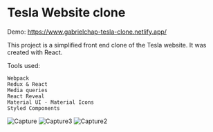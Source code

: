 # Tesla Website clone
Demo: https://www.gabrielchap-tesla-clone.netlify.app/

This project is a simplified front end clone of the Tesla website. It was created with React.

Tools used:

    Webpack
    Redux & React
    Media queries
    React Reveal
    Material UI - Material Icons
    Styled Components

![Capture](https://user-images.githubusercontent.com/81924179/134401428-2e88f304-5a52-42e7-b4d9-7bcb84c823ed.JPG)
![Capture3](https://user-images.githubusercontent.com/81924179/134401413-ddb8b41a-93eb-41e1-907d-a88a5b363b5b.JPG)
![Capture2](https://user-images.githubusercontent.com/81924179/134401420-1924f2bc-6433-4ead-8029-6adfde7c0728.JPG)


